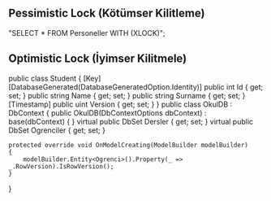 Pessimistic Lock (Kötümser Kilitleme)
--------------------------------------
"SELECT * FROM Personeller WITH (XLOCK)";

Optimistic Lock (İyimser Kilitmele)
--------------------------------------

public class Student
{
    [Key]
    [DatabaseGenerated(DatabaseGeneratedOption.Identity)]
    public int Id { get; set; }
    public string Name { get; set; }
    public string Surname { get; set; }
    [Timestamp]
    public uint Version { get; set; }
}
public class OkulDB : DbContext
{
    public OkulDB(DbContextOptions<OkulDB> dbContext) : base(dbContext) { }
    virtual public DbSet<Ders> Dersler { get; set; }
    virtual public DbSet<Ogrenci> Ogrenciler { get; set; }
 
    protected override void OnModelCreating(ModelBuilder modelBuilder)
    {
        modelBuilder.Entity<Ogrenci>().Property(_ => _.RowVersion).IsRowVersion();
    }
}
